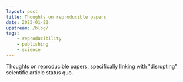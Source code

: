 ```yaml
---
layout: post
title: Thoughts on reproducible papers
date: 2023-01-22
upstream: /blog/
tags: 
    - reproducibility
    - publishing
    - science
---
```


Thoughts on reproducible papers, specifically linking with "disrupting" scientific article status quo. 